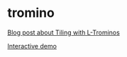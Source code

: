 # tromino

[Blog post about Tiling with L-Trominos](https://janmr.com/blog/2016/01/tiling-with-l-trominos)

[Interactive demo](https://janmr.com/lab/tromino/)
